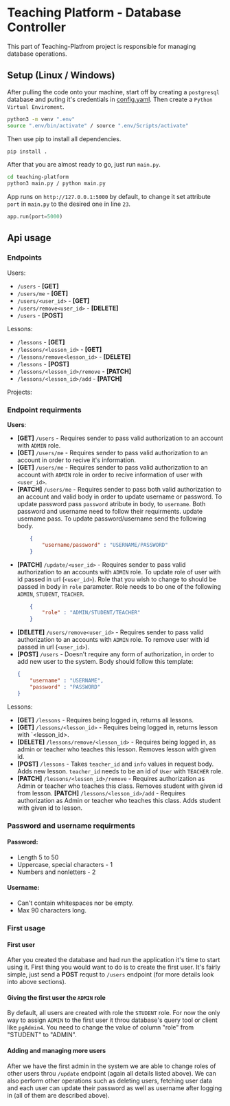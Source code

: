 # Teaching Platform - Database Controller
This part of Teaching-Platfrom project is responsible for
managing database operations.

## Setup (Linux / Windows)
After pulling the code onto your machine, start  off by creating a
`postgresql` database and puting it's credentials in 
[config.yaml](https://github.com/Czupryn013/Teaching-Platform/blob/develop/config.yaml). 
Then create a `Python Virtual Enviroment`.

```bash
python3 -m venv ".env"
source ".env/bin/activate" / source ".env/Scripts/activate"
```


Then use pip to install all dependencies.
```bash
pip install .
```

After that you are almost ready to go, just run `main.py`.
```bash
cd teaching-platform
python3 main.py / python main.py
```
App runs on `http://127.0.0.1:5000` by default, to change it set attribute
`port` in `main.py` to the desired one in line `23`.
```python
app.run(port=5000)
```

## Api usage

### Endpoints
Users:
* `/users`  - **[GET]**
* `/users/me` - **[GET]**
* `/users/<user_id>` - **[GET]**
* `/users/remove<user_id>` - **[DELETE]**
* `/users` - **[POST]**

Lessons:
* `/lessons`  - **[GET]**
* `/lessons/<lesson_id>` - **[GET]**
* `/lessons/remove<lesson_id>` - **[DELETE]**
* `/lessons` - **[POST]**
* `/lessons/<lesson_id>/remove` - **[PATCH]**
* `/lessons/<lesson_id>/add` - **[PATCH]**

Projects:

### Endpoint requirments
**Users**:
* **[GET]** `/users` - Requires sender to pass
valid authorization to an account with `ADMIN` role.
* **[GET]** `/users/me` - Requires sender to pass valid 
authorization to an account in order to recive it's information.
* **[GET]** `/users/me` - Requires sender to pass valid 
authorization to an account with `ADMIN` role in order to recive 
information of user with `<user_id>`.
* **[PATCH]** `/users/me` - Requires sender to pass both valid 
authorization to an account and valid body in order to update username 
or password. To update password pass `password` atribute in body, to 
`username`. Both password and username need to follow their requirments.
update username pass. To update password/username send the following body.
  ```json
      {
          "username/password" : "USERNAME/PASSWORD"
      }
  ```
* **[PATCH]** `/update/<user_id>` - Requires sender to pass valid 
authorization to an accounts with `ADMIN` role. To update role of user 
with id passed in url (`<user_id>`). Role that you wish to change to
should be passed in body in `role` parameter. Role needs to bo one of
the following `ADMIN`, `STUDENT`, `TEACHER`.
  ```json
      {
          "role" : "ADMIN/STUDENT/TEACHER"
      }
  ```
* **[DELETE]** `/users/remove<user_id>` - Requires sender to pass valid 
authorization to an accounts with `ADMIN` role. To remove user with id
passed in url (`<user_id>`).
* **[POST]** `/users` - Doesn't require any form of authorization, 
in order to add new user to the system. Body should
follow this template: 
    ```json
    {
        "username" : "USERNAME",
        "password" : "PASSWORD"
    }
    ```
Lessons:
* **[GET]** `/lessons` - Requires being logged in, returns all lessons.
* **[GET]** `/lessons/<lesson_id>` - Requires being logged in, returns 
lesson with `<lesson_id>.
* **[DELETE]** `/lessons/remove/<lesson_id>` - Requires being logged in,
as admin or teacher who teaches this lesson. Removes lesson with given id.
* **[POST]** `/lessons` - Takes `teacher_id` and `info` values in request body.
Adds new lesson. `teacher_id` needs to be an id of `User` with `TEACHER` role.
* **[PATCH]** `/lessons/<lesson_id>/remove` - Requires authorization as
Admin or teacher who teaches this class. Removes student with given id from lesson.
 **[PATCH]** `/lessons/<lesson_id>/add` - Requires authorization as
Admin or teacher who teaches this class. Adds student with given id to lesson.
### Password and username requirments
#### Password:
* Length 5 to 50
* Uppercase, special characters - 1
* Numbers and nonletters - 2
#### Username:
* Can't contain whitespaces nor be empty.
* Max 90 characters long.

### First usage
#### First user
After you created the database and had run the application it's time to
start using it. First thing you would want to do is to create the first
user. It's fairly simple, just send a **POST** requst to `/users`
endpoint (for more details look into above sections).

#### Giving the first user the `ADMIN` role
By default, all users are created with role the `STUDENT` role. For now
the only way to assign `ADMIN` to the first user it throu database's 
query tool or client like `pgAdmin4`. You need to change the value of
column "role" from "STUDENT" to "ADMIN".

#### Adding and managing more users
After we have the first admin in the system we are able to change roles
of other users throu `/update` endpoint (again all details listed above).
We can also perform other operations such as deleting users, fetching 
user data and each user can update their password as well as username
after logging in (all of them are described above). 